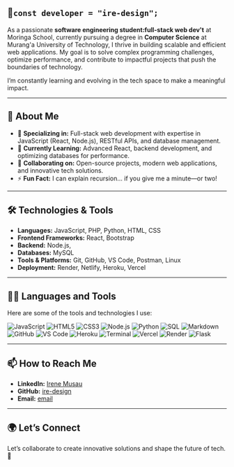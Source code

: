 ##  🚀`const developer = "ire-design";`

As a passionate **software engineering student:full-stack web dev't** at Moringa School,
currently pursuing a degree in **Computer Science** at Murang'a University of Technology, 
I thrive in building scalable and efficient web applications. 
My goal is to solve complex programming challenges,
optimize performance, 
and contribute to impactful projects that push the boundaries of technology.

I’m constantly learning and evolving in the tech space to make a meaningful impact.

---

## 🌟 About Me
- 🔭 **Specializing in:** Full-stack web development with expertise in JavaScript (React, Node.js), RESTful APIs, and database management.
- 🌱 **Currently Learning:** Advanced React, backend development, and optimizing databases for performance.
- 🤝 **Collaborating on:** Open-source projects, modern web applications, and innovative tech solutions.
- ⚡ **Fun Fact:** I can explain recursion... if you give me a minute—or two!

---

## 🛠️ Technologies & Tools
- **Languages:** JavaScript, PHP, Python, HTML, CSS
- **Frontend Frameworks:** React, Bootstrap
- **Backend:** Node.js,
- **Databases:** MySQL
- **Tools & Platforms:** Git, GitHub, VS Code, Postman, Linux
- **Deployment:** Render, Netlify, Heroku, Vercel

---
## 👨‍💻 Languages and Tools

Here are some of the tools and technologies I use:

![JavaScript](https://img.shields.io/badge/-JavaScript-F7DF1E?logo=javascript&logoColor=black&style=flat-square)
![HTML5](https://img.shields.io/badge/-HTML5-E34F26?logo=html5&logoColor=white&style=flat-square)
![CSS3](https://img.shields.io/badge/-CSS3-1572B6?logo=css3&logoColor=white&style=flat-square)
![Node.js](https://img.shields.io/badge/-Node.js-339933?logo=node.js&logoColor=white&style=flat-square)
![Python](https://img.shields.io/badge/-Python-3776AB?logo=python&logoColor=white&style=flat-square)
![SQL](https://img.shields.io/badge/-SQL-336791?logo=postgresql&logoColor=white&style=flat-square)
![Markdown](https://img.shields.io/badge/-Markdown-000000?logo=markdown&logoColor=white&style=flat-square)
![GitHub](https://img.shields.io/badge/-GitHub-181717?logo=github&logoColor=white&style=flat-square)
![VS Code](https://img.shields.io/badge/-Visual%20Studio%20Code-0078D4?logo=visual-studio-code&logoColor=white&style=flat-square)
![Heroku](https://img.shields.io/badge/-Heroku-430098?logo=heroku&logoColor=white&style=flat-square)
![Terminal](https://img.shields.io/badge/-Terminal-black?logo=linux&logoColor=white&style=flat-square)
![Vercel](https://img.shields.io/badge/-Vercel-000000?logo=vercel&logoColor=white&style=flat-square)
![Render](https://img.shields.io/badge/-Render-4D75B1?logo=render&logoColor=white&style=flat-square)
![Flask](https://img.shields.io/badge/-Flask-000000?logo=flask&logoColor=white&style=flat-square)

---

<!---
---

## 📚 Featured Projects
### 🌐 [Dojo Blog](https://github.com/ire-design/dojo-blog)
A fully responsive blogging platform built with React, focusing on clean UI/UX and seamless performance.

### ✅ [TODO Tutorial](https://github.com/ire-design/TODO-TUTORIAL)
A modern task management app powered by React, showcasing dynamic state management and interactive features.

### 💻 [JS Projects](https://github.com/ire-design/JS)
A repository of JavaScript mini-projects demonstrating proficiency in DOM manipulation, ES6 features, and practical problem-solving.

---


## 📊 GitHub Stats
![GitHub Stats](https://github-readme-stats.vercel.app/api?username=ire-design&show_icons=true&theme=radical)
![Top Languages](https://github-readme-stats.vercel.app/api/top-langs/?username=ire-design&layout=compact&theme=radical)

---

--->

## 📫 How to Reach Me
- **LinkedIn:** [Irene Musau](https://www.linkedin.com/in/irene-musau/)
- **GitHub:** [ire-design](https://github.com/ire-design)
- **Email:** [email](irenemwikalii04@gmail.com)

---

## 🌍 Let’s Connect
Let’s collaborate to create innovative solutions and shape the future of tech. 🚀

  
<!---
ire-design/ire-design is a ✨ special ✨ repository because its `README.md` (this file) appears on your GitHub profile.
You can click the Preview link to take a look at your changes.
--->
